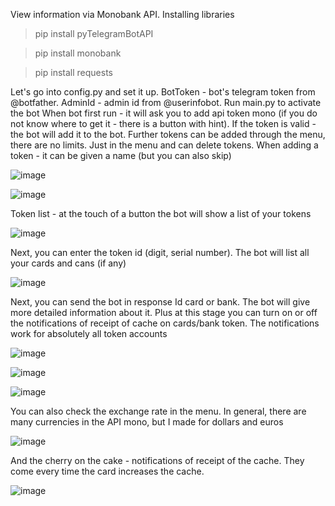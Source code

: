 View information via Monobank API. Installing libraries 
>pip install pyTelegramBotAPI

>pip install monobank

>pip install requests

Let's go into config.py and set it up. BotToken - bot's telegram token from @botfather. AdminId - admin id from @userinfobot. Run main.py to activate the bot
When bot first run - it will ask you to add api token mono (if you do not know where to get it - there is a button with hint). If the token is valid - the bot will add it to the bot. Further tokens can be added through the menu, there are no limits. Just in the menu and can delete tokens. When adding a token - it can be given a name (but you can also skip)

![image](https://user-images.githubusercontent.com/76819313/207296420-a0ce6886-1da5-4e7b-8998-e83a89665097.png)

![image](https://user-images.githubusercontent.com/76819313/207296409-1a845675-62ad-4da0-9312-9e2e60502f6b.png)

Token list - at the touch of a button the bot will show a list of your tokens

![image](https://user-images.githubusercontent.com/76819313/207296516-7c6d2b18-f5d1-4772-a2cc-3cdda26c6def.png)

Next, you can enter the token id (digit, serial number). The bot will list all your cards and cans (if any)

![image](https://user-images.githubusercontent.com/76819313/207296612-4809bcff-50a8-47f2-a99d-a5bc53b8ca6d.png)

Next, you can send the bot in response Id card or bank. The bot will give more detailed information about it. Plus at this stage you can turn on or off the notifications of receipt of cache on cards/bank token. The notifications work for absolutely all token accounts

![image](https://user-images.githubusercontent.com/76819313/207296656-be719dac-9439-4c94-997b-694304b978f0.png)

![image](https://user-images.githubusercontent.com/76819313/207296676-7d110e20-8d6e-4a73-98c2-c4070b66c049.png)

![image](https://user-images.githubusercontent.com/76819313/207296694-20f75003-d459-4144-899f-1d64a702f4f5.png)

You can also check the exchange rate in the menu. In general, there are many currencies in the API mono, but I made for dollars and euros

![image](https://user-images.githubusercontent.com/76819313/207297055-d6d88126-7724-4725-923d-1691ed0c2e0e.png)

And the cherry on the cake - notifications of receipt of the cache. They come every time the card increases the cache.

![image](https://user-images.githubusercontent.com/76819313/207297094-9242ca0a-1246-4ecc-b60f-50f41c1ed085.png)
